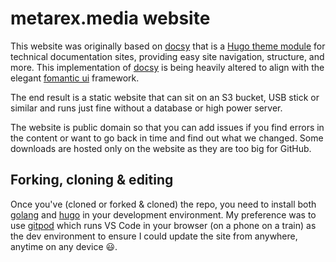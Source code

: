 # metarex.media website

This website was originally based on [docsy] that is a [Hugo theme module]
for technical documentation sites, providing easy site navigation, structure,
and more. This implementation of [docsy] is being heavily altered to align with
the elegant [fomantic ui] framework.

The end result is a static website that can sit on an S3 bucket, USB stick or
similar and runs just fine without a database or high power server.

The website is public domain so that you can add issues if you find errors in
the content or want to go back in time and find out what we changed. Some
downloads are hosted only on the website as they are too big for GitHub.

## Forking, cloning & editing

Once you've (cloned or forked & cloned) the repo, you need to install both
[golang] and [hugo] in your development environment. My preference was to use
[gitpod] which runs VS Code in your browser (on a phone on a train) as the dev
environment to ensure I could update the site from anywhere, anytime on any
device 😃.

[Docsy]:             https://github.com/google/docsy
[fomantic ui]:       https://fomantic-ui.com/
[gitpod]:            https://www.gitpod.io/
[golang]:            https://go.dev/doc/install
[Hugo]:              https://gohugo.io/installation/
[Hugo theme module]: https://gohugo.io/hugo-modules/use-modules/#use-a-module-for-a-theme

